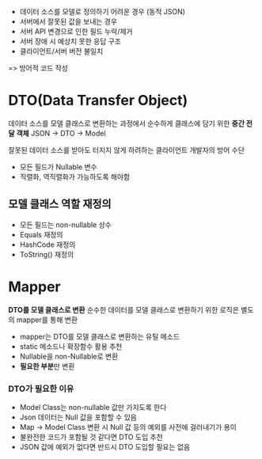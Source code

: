 - 데이터 소스를 모델로 정의하기 어려운 경우 (동적 JSON)
- 서버에서 잘못된 값을 보내는 경우
- 서버 API 변경으로 인한 필드 누락/제거
- 서버 장애 시 예상치 못한 응답 구조
- 클라이언트/서버 버전 불일치

=> 방어적 코드 작성 

# DTO(Data Transfer Object)

데이터 소스를 모델 클래스로 변환하는 과정에서 순수하게 클래스에 담기 위한 **중간 전달 객체**
JSON -> DTO -> Model

잘못된 데이터 소스를 받아도 터지지 않게 하려하는 클라이언트 개발자의 방어 수단

- 모든 필드가 Nullable 변수
- 직렬화, 역직렬화가 가능하도록 해야함

## 모델 클래스 역할 재정의
- 모든 필드는 non-nullable 상수
- Equals 재정의
- HashCode 재정의
- ToString() 재정의

# Mapper

**DTO를 모델 클래스로 변환**
순수한 데이터를 모델 클래스로 변환하기 위한 로직은 별도의 mapper를 통해 변환

- mapper는 DTO를 모델 클래스로 변환하는 유틸 메소드
- static 메소드나 확장함수 활용 추천
- Nullable을 non-Nullable로 변환
- **필요한 부분**만 변환


### DTO가 필요한 이유
- Model Class는 non-nullable 값만 가지도록 한다
- Json 데이터는 Null 값을 포함할 수 있음
- Map -> Model Class 변환 시 Null 값 등의 예외를 사전에 걸러내기가 용이
- 불완전한 코드가 포함될 것 같다면 DTO 도입 추천
- JSON 값에 예외가 없다면 반드시 DTO 도입할 필요는 없음